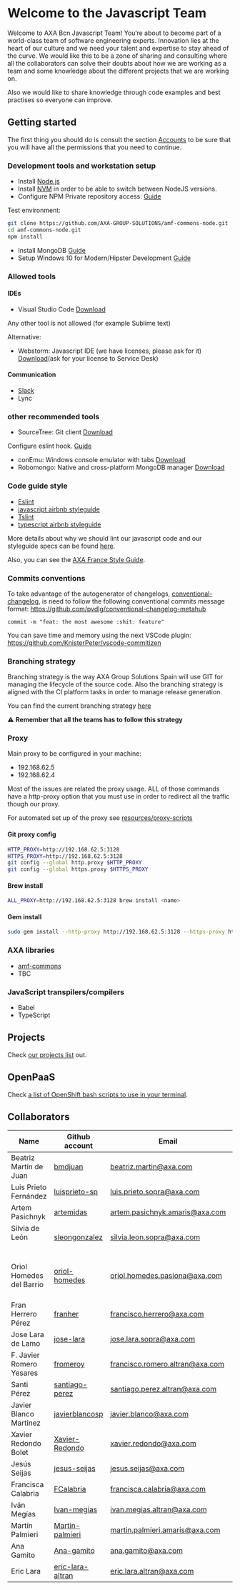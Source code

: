 # Welcome to the Javascript Team

Welcome to AXA Bcn Javascript Team! You‘re about to become part of a world-class team of software engineering experts.
Innovation lies at the heart of our culture and we need your talent and expertise to stay ahead of the curve.
We would like this to be a zone of sharing and consulting where all the collaborators can solve their doubts about
how we are working as a team and some knowledge about the different projects that we are working on.

Also we would like to share knowledge through code examples and best practises so everyone can improve.

## Getting started

The first thing you should do is consult the section [Accounts](./docs/accounts.md) to be sure that you will have all the permissions that you need to continue.

### Development tools and workstation setup

+ Install [Node.js](https://nodejs.org/en/download/)
+ Install [NVM](https://github.com/creationix/nvm) in order to be able to switch between NodeJS versions.
+ Configure NPM Private repository access: [Guide](https://axagroupsolutions.atlassian.net/wiki/display/AGSD/Using+Artifactory+as+NPM+private+registry)

Test environment:

```bash
git clone https://github.com/AXA-GROUP-SOLUTIONS/amf-commons-node.git
cd amf-commons-node.git
npm install
```

+ Install MongoDB [Guide](https://docs.mongodb.com/v3.2/administration/install-community/)
+ Setup Windows 10 for Modern/Hipster Development [Guide](https://github.com/felixrieseberg/windows-development-environment)

### Allowed tools

#### IDEs
+ Visual Studio Code [Download](https://code.visualstudio.com/)

Any other tool is not allowed (for example Sublime text)

Alternative:
+ Webstorm: Javascript IDE (we have licenses, please ask for it) [Download](https://www.jetbrains.com/webstorm/download/)(ask for your license to Service Desk)


#### Communication

+ [Slack](https://slack.com/downloads/osx)
+ Lync

### other recommended tools

+ SourceTree: Git client [Download](https://www.sourcetreeapp.com/)

Configure eslint hook. [Guide](https://axagroupsolutions.atlassian.net/wiki/display/AGSD/HOW+TO+Configure+ESLint+in+GIT+hook)

+ conEmu:  Windows console emulator with tabs [Download](https://sourceforge.net/projects/conemu/)
+ Robomongo: Native and cross-platform MongoDB manager [Download](https://robomongo.org/download)

### Code guide style

+ [Eslint](http://eslint.org/)
+ [javascript airbnb styleguide](https://github.com/airbnb/javascript)
+ [Tslint](https://palantir.github.io/tslint/)
+ [typescript airbnb styleguide](https://www.npmjs.com/package/tslint-config-airbnb)

More details about why we should lint our javascript code and our styleguide specs can be found [here](./docs/style.md).

Also, you can see the [AXA France Style Guide](https://github.axa.com/axa-france/af-dev-guidelines).

### Commits conventions

To take advantage of the autogenerator of changelogs, [conventional-changelog](https://github.com/conventional-changelog/conventional-changelog), is need to follow the following conventional commits message format: https://github.com/pvdlg/conventional-changelog-metahub

```
commit -m "feat: the most awesome :shit: feature"
```

You can save time and memory using the next VSCode plugin: https://github.com/KnisterPeter/vscode-commitizen

### Branching strategy

Branching strategy is the way AXA Group Solutions Spain will use GIT for managing the lifecycle of the source code.
Also the branching strategy is aligned with the CI platform tasks in order to manage release generation.

You can find the current branching strategy [here](https://axagroupsolutions.atlassian.net/wiki/display/AGSD/Branching+strategy+and+CI)

:warning: **Remember that all the teams has to follow this strategy**


### Proxy

Main proxy to be configured in your machine:

+ 192.168.62.5
+ 192.168.62.4


Most of the issues are related the proxy usage. ALL of those commands have a http-proxy option that you must use
in order to redirect all the traffic though our proxy.

For automated set up of the proxy see [resources/proxy-scripts](./resources/proxy-scripts)

#### Git proxy config

```bash
HTTP_PROXY=http://192.168.62.5:3128
HTTPS_PROXY=http://192.168.62.5:3128
git config --global http.proxy $HTTP_PROXY
git config --global https.proxy $HTTPS_PROXY
```

#### Brew install

```bash
ALL_PROXY=http://192.168.62.5:3128 brew install <name>
```

#### Gem install

```bash
sudo gem install --http-proxy http://192.168.62.5:3128 --https-proxy https://192.168.62.5:3128 <gema>
```


### AXA libraries

+ [amf-commons](https://github.com/AXA-GROUP-SOLUTIONS/amf-commons-node)
+ TBC

### JavaScript transpilers/compilers

+ Babel
+ TypeScript

## Projects

Check [our projects list](./docs/projects.md) out.

## OpenPaaS

Check [a list of OpenShift bash scripts to use in your terminal](./scripts/openshift).

## Collaborators

| Name                      | Github account |  Email                                        | Current project |
|---------------------------|----------------|-----------------------------------------------|-----------------|
| Beatriz Martín de Juan    | [bmdjuan](https://github.com/bmdjuan) | beatriz.martin@axa.com    | IceBox |
| Luis Prieto Fernández     | [luisprieto-sp](https://github.com/luisprieto-sp) | luis.prieto.sopra@axa.com | AUTO Bot |
| Artem Pasichnyk           | [artemidas](https://github.com/artemidas) | artem.pasichnyk.amaris@axa.com  | OpenPass |
| Silvia de León            | [sleongonzalez](https://github.com/sleongonzalez) | silvia.leon.sopra@axa.com | MyAXA |
| Oriol Homedes del Barrio  | [oriol-homedes](https://github.com/oriol-homedes) | oriol.homedes.pasiona@axa.com | AXA France Websites (Live, HR, Prevention, Mediazone, Newstoprotect) |
| Fran Herrero Pérez        | [franher](https://github.com/franher) | francisco.herrero@axa.com | Mobile Backend & MANA |
| Jose Lara de Lamo         | [jose-lara](https://github.com/jose-lara) | jose.lara.sopra@axa.com | Reparadores Bot |
| F. Javier Romero Yesares  | [fromeroy](https://github.com/fromeroy) | francisco.romero.altran@axa.com | EB Partners |
| Santi Pérez  | [santiago-perez](https://github.com/santiago-perez) | santiago.perez.altran@axa.com | MyAXA |
| Javier Blanco Martinez    | [javierblancosp](https://github.com/javierblancosp) | javier.blanco@axa.com | Mobile Backend & MANA |
| Xavier Redondo Bolet      | [Xavier-Redondo](https://github.com/Xavier-Redondo) | xavier.redondo@axa.com | AXA Home |
| Jesús Seijas              | [jesus-seijas](https://github.axa.com/jesus-seijas) | jesus.seijas@axa.com |     |
| Francisca Calabria | [FCalabria](https://github.com/FCalabria) | francisca.calabria@axa.com    | AXA Advice (Berater) |
| Iván Megías | [Ivan-megias](https://github.com/ivan-megias) | ivan.megias.altran@axa.com  | EB Partners |
| Martín Palmieri | [Martin-palmieri](https://github.com/martin-palmieri) | martin.palmieri.amaris@axa.com  | EB Partners |
| Ana Gamito | [Ana-gamito](https://github.com/ana-gamito) | ana.gamito@axa.com  | AXA LIVE - HR |
| Eric Lara   | [eric-lara-altran](https://github.com/eric-lara-altran) | eric.lara.altran@axa.com    | OpenPass |
